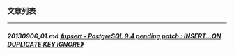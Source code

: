 ### 文章列表  
----  
##### 20130906_01.md   [《upsert - PostgreSQL 9.4 pending patch : INSERT...ON DUPLICATE KEY IGNORE》](20130906_01.md)  

